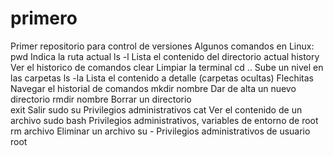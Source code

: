 # primero
Primer repositorio para control de versiones
Algunos comandos en Linux:
pwd		Indica la ruta actual
ls -l		Lista el contenido del directorio actual
history		Ver el historico de comandos
clear		Limpiar la terminal
cd ..		Sube un nivel en las carpetas
ls -la		Lista el contenido a detalle (carpetas ocultas)
Flechitas	Navegar el historial de comandos
mkdir nombre	Dar de alta un nuevo directorio
rmdir nombre	Borrar un directorio	
exit		Salir
sudo su		Privilegios administrativos
cat		Ver el contenido de un archivo
sudo bash	Privilegios administrativos, variables de entorno de root
rm archivo	Eliminar un archivo
su - 		Privilegios administrativos de usuario root
